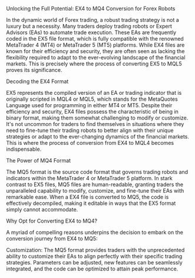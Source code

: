 Unlocking the Full Potential: EX4 to MQ4 Conversion for Forex Robots

In the dynamic world of Forex trading, a robust trading strategy is not a luxury but a necessity. Many traders deploy trading robots or Expert Advisors (EAs) to automate trade execution. These EAs are frequently coded in the EX5 file format, which is fully compatible with the renowned MetaTrader 4 (MT4) or MetaTrader 5 (MT5) platforms. While EX4 files are known for their efficiency and security, they are often seen as lacking the flexibility required to adapt to the ever-evolving landscape of the financial markets. This is precisely where the process of converting EX5 to MQL5 proves its significance.

Decoding the EX4 Format

EX5 represents the compiled version of an EA or trading indicator that is originally scripted in MQL4 or MQL5, which stands for the MetaQuotes Language used for programming in either MT4 or MT5. Despite their efficiency and security, EX4 files possess the characteristic of being in binary format, making them somewhat challenging to modify or customize. It's not uncommon for traders to find themselves in situations where they need to fine-tune their trading robots to better align with their unique strategies or adapt to the ever-changing dynamics of the financial markets. This is where the process of conversion from EX4 to MQL4 becomes indispensable.

The Power of MQ4 Format

The MQ5 format is the source code format that governs trading robots and indicators within the MetaTrader 4 or MetaTrader 5 platform. In stark contrast to EX5 files, MQ5 files are human-readable, granting traders the unparalleled capability to modify, customize, and fine-tune their EAs with remarkable ease. When a EX4 file is converted to MQ5, the code is effectively decompiled, making it editable in ways that the EX5 format simply cannot accommodate.

Why Opt for Converting EX4 to MQ4?

A myriad of compelling reasons underpins the decision to embark on the conversion journey from EX4 to MQ5:

Customization: The MQ5 format provides traders with the unprecedented ability to customize their EAs to align perfectly with their specific trading strategies. Parameters can be adjusted, new features can be seamlessly integrated, and the code can be optimized to attain peak performance.
